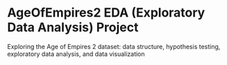 # AgeOfEmpires2 EDA (Exploratory Data Analysis) Project
Exploring the Age of Empires 2 dataset: data structure, hypothesis testing, exploratory data analysis, and data visualization
